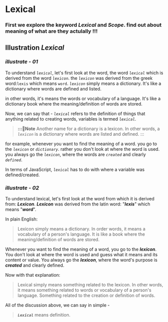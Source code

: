 # Lexical

### First we explore the keyword _Lexical_ and _Scope_. find out about meaning of what are they actulally !!!

## Illustration _Lexical_
### _*illustrate - 01*_
To understand _`lexical`_, let's first look at the word, the word _`lexical`_ which is derived from the word _`lexicon`_. the _`lexicon`_ was derived from the greek word:`lexis` which means `word`.
_`lexicon`_ simply means a dictionary. It's like a dictionary where words are defined and listed.

in other words, it's means the words or vocabulary of a language. It's like a dictionary book where the meaning/definition of words are stored.

Now, we can say that -
_`lexical`_ refers to the definition of things that anything related to creating words, variables is termed _`lexical`_.

> **:::📝Note**
> Another name for a dictionary is a lexicon. In other words, a _`lexicon`_ is a dictionary where words are listed and defined.
> :::

for example, whenever you want to find the meaning of a word. you go to the _`lexicon`_ or _`dictionary`_. rather you don't look at where the word is used. you always go the _`lexicon`_, where the words are _`created`_ and clearly _`defined`_.

In terms of JavaScript, _`lexical`_ has to do with where a variable was defined/created.


### _*illustrate - 02*_

To understand lexical, let's first look at the word from which it is derived from: _**Lexicon**_.
_**Lexicon**_ was derived from the latin word: "_**lexis**_" which means "_**word**_".

In plain English:
>Lexicon simply means a dictionary. In order words, it means a vocabulary of a person's language. It is like a book where the meaning/definition of words are stored.

Whenever you want to find the meaning of a word, you go to the _**lexicon**_.
You don't look at where the word is used and guess what it means and its content or value. You always go the _**lexicon**_, where the word's purpose is _**created**_ and clearly defined.

Now with that explanation:
> Lexical simply means something related to the lexicon. In other words, it means something related to words or vocabulary of a person's language. Something related to the creation or definition of words.

All of the discussion above, we can say in simple -

> _**`Lexical`**_ means definition.
